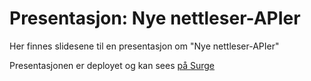 # Presentasjon: Nye nettleser-APIer
Her finnes slidesene til en presentasjon om "Nye nettleser-APIer"

Presentasjonen er deployet og kan sees [på Surge](./deployments.txt)
